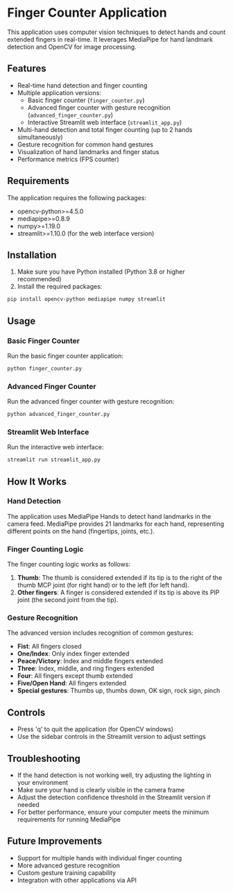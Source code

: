 # Finger Counter Application

This application uses computer vision techniques to detect hands and count extended fingers in real-time. It leverages MediaPipe for hand landmark detection and OpenCV for image processing.

## Features

- Real-time hand detection and finger counting
- Multiple application versions:
  - Basic finger counter (`finger_counter.py`)
  - Advanced finger counter with gesture recognition (`advanced_finger_counter.py`)
  - Interactive Streamlit web interface (`streamlit_app.py`)
- Multi-hand detection and total finger counting (up to 2 hands simultaneously)
- Gesture recognition for common hand gestures
- Visualization of hand landmarks and finger status
- Performance metrics (FPS counter)

## Requirements

The application requires the following packages:

- opencv-python>=4.5.0
- mediapipe>=0.8.9
- numpy>=1.19.0
- streamlit>=1.10.0 (for the web interface version)

## Installation

1. Make sure you have Python installed (Python 3.8 or higher recommended)
2. Install the required packages:

```bash
pip install opencv-python mediapipe numpy streamlit
```

## Usage

### Basic Finger Counter

Run the basic finger counter application:

```bash
python finger_counter.py
```

### Advanced Finger Counter

Run the advanced finger counter with gesture recognition:

```bash
python advanced_finger_counter.py
```

### Streamlit Web Interface

Run the interactive web interface:

```bash
streamlit run streamlit_app.py
```

## How It Works

### Hand Detection

The application uses MediaPipe Hands to detect hand landmarks in the camera feed. MediaPipe provides 21 landmarks for each hand, representing different points on the hand (fingertips, joints, etc.).

### Finger Counting Logic

The finger counting logic works as follows:

1. **Thumb**: The thumb is considered extended if its tip is to the right of the thumb MCP joint (for right hand) or to the left (for left hand).
2. **Other fingers**: A finger is considered extended if its tip is above its PIP joint (the second joint from the tip).

### Gesture Recognition

The advanced version includes recognition of common gestures:

- **Fist**: All fingers closed
- **One/Index**: Only index finger extended
- **Peace/Victory**: Index and middle fingers extended
- **Three**: Index, middle, and ring fingers extended
- **Four**: All fingers except thumb extended
- **Five/Open Hand**: All fingers extended
- **Special gestures**: Thumbs up, thumbs down, OK sign, rock sign, pinch

## Controls

- Press 'q' to quit the application (for OpenCV windows)
- Use the sidebar controls in the Streamlit version to adjust settings

## Troubleshooting

- If the hand detection is not working well, try adjusting the lighting in your environment
- Make sure your hand is clearly visible in the camera frame
- Adjust the detection confidence threshold in the Streamlit version if needed
- For better performance, ensure your computer meets the minimum requirements for running MediaPipe

## Future Improvements

- Support for multiple hands with individual finger counting
- More advanced gesture recognition
- Custom gesture training capability
- Integration with other applications via API